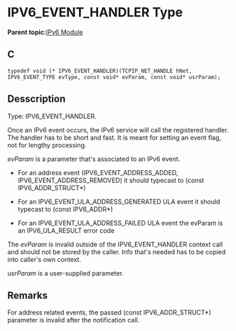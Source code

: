 # IPV6\_EVENT\_HANDLER Type

**Parent topic:**[IPv6 Module](GUID-F2484EF9-7914-43EE-A5B7-4FFDC27C8135.md)

## C

```
typedef void (* IPV6_EVENT_HANDLER)(TCPIP_NET_HANDLE hNet, IPV6_EVENT_TYPE evType, const void* evParam, const void* usrParam);
```

## Desscription

Type: IPV6\_EVENT\_HANDLER.

Once an IPv6 event occurs, the IPv6 service will call the registered handler. The handler has to be short and fast. It is meant for setting an event flag, not for lengthy processing.

*evParam* is a parameter that's associated to an IPv6 event.

-   For an address event \(IPV6\_EVENT\_ADDRESS\_ADDED, IPV6\_EVENT\_ADDRESS\_REMOVED\) it should typecast to \(const IPV6\_ADDR\_STRUCT\*\)

-   For an IPV6\_EVENT\_ULA\_ADDRESS\_GENERATED ULA event it should typecast to \(const IPV6\_ADDR\*\)

-   For an IPV6\_EVENT\_ULA\_ADDRESS\_FAILED ULA event the evParam is an IPV6\_ULA\_RESULT error code


The *evParam* is invalid outside of the IPV6\_EVENT\_HANDLER context call and should not be stored by the caller. Info that's needed has to be copied into caller's own context.

*usrParam* is a user-supplied parameter.

## Remarks

For address related events, the passed \(const IPV6\_ADDR\_STRUCT\*\) parameter is invalid after the notification call.

